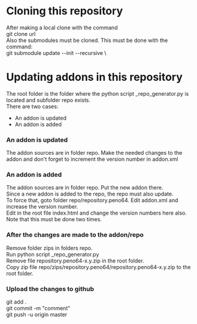 # Cloning this repository

After making a local clone with the command \
git clone url \
Also the submodules must be cloned. This must be done with the command: \
git submodule update --init --recursive \

# Updating addons in this repository

The root folder is the folder where the python script _repo_generator.py is located and subfolder repo exists. \
There are two cases:
- An addon is updated
- An addon is added

### An addon is updated

The addon sources are in folder repo. Make the needed changes to the addon and don't forget to increment the version number in addon.xml

### An addon is added

The addon sources are in folder repo. Put the new addon there. \
Since a new addon is added to the repo, the repo must also update. \
To force that, goto folder repo/repository.peno64. Edit addon.xml and increase the version number. \
Edit in the root file index.html and change the version numbers here also. Note that this must be done two times.

### After the changes are made to the addon/repo

Remove folder zips in folders repo. \
Run python script _repo_generator.py \
Remove file repository.peno64-x.y.zip in the root folder. \
Copy zip file repo/zips/repository.peno64/repository.peno64-x.y.zip to the root folder.

### Upload the changes to github
git add . \
git commit -m "comment" \
git push -u origin master
